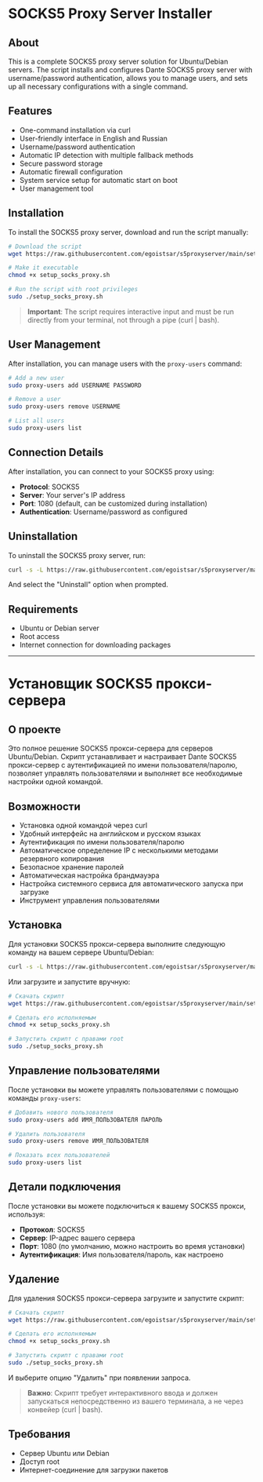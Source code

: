 # SOCKS5 Proxy Server Installer

## About

This is a complete SOCKS5 proxy server solution for Ubuntu/Debian servers. The script installs and configures Dante SOCKS5 proxy server with username/password authentication, allows you to manage users, and sets up all necessary configurations with a single command.

## Features

- One-command installation via curl
- User-friendly interface in English and Russian
- Username/password authentication
- Automatic IP detection with multiple fallback methods
- Secure password storage
- Automatic firewall configuration
- System service setup for automatic start on boot
- User management tool

## Installation

To install the SOCKS5 proxy server, download and run the script manually:

```bash
# Download the script
wget https://raw.githubusercontent.com/egoistsar/s5proxyserver/main/setup_socks_proxy.sh

# Make it executable
chmod +x setup_socks_proxy.sh

# Run the script with root privileges
sudo ./setup_socks_proxy.sh
```

> **Important**: The script requires interactive input and must be run directly from your terminal, not through a pipe (curl | bash).

## User Management

After installation, you can manage users with the `proxy-users` command:

```bash
# Add a new user
sudo proxy-users add USERNAME PASSWORD

# Remove a user
sudo proxy-users remove USERNAME

# List all users
sudo proxy-users list
```

## Connection Details

After installation, you can connect to your SOCKS5 proxy using:

- **Protocol**: SOCKS5
- **Server**: Your server's IP address
- **Port**: 1080 (default, can be customized during installation)
- **Authentication**: Username/password as configured

## Uninstallation

To uninstall the SOCKS5 proxy server, run:

```bash
curl -s -L https://raw.githubusercontent.com/egoistsar/s5proxyserver/main/setup_socks_proxy.sh | sudo bash
```

And select the "Uninstall" option when prompted.

## Requirements

- Ubuntu or Debian server
- Root access
- Internet connection for downloading packages

---

# Установщик SOCKS5 прокси-сервера

## О проекте

Это полное решение SOCKS5 прокси-сервера для серверов Ubuntu/Debian. Скрипт устанавливает и настраивает Dante SOCKS5 прокси-сервер с аутентификацией по имени пользователя/паролю, позволяет управлять пользователями и выполняет все необходимые настройки одной командой.

## Возможности

- Установка одной командой через curl
- Удобный интерфейс на английском и русском языках
- Аутентификация по имени пользователя/паролю
- Автоматическое определение IP с несколькими методами резервного копирования
- Безопасное хранение паролей
- Автоматическая настройка брандмауэра
- Настройка системного сервиса для автоматического запуска при загрузке
- Инструмент управления пользователями

## Установка

Для установки SOCKS5 прокси-сервера выполните следующую команду на вашем сервере Ubuntu/Debian:

```bash
curl -s -L https://raw.githubusercontent.com/egoistsar/s5proxyserver/main/setup_socks_proxy.sh | sudo bash
```

Или загрузите и запустите вручную:

```bash
# Скачать скрипт
wget https://raw.githubusercontent.com/egoistsar/s5proxyserver/main/setup_socks_proxy.sh

# Сделать его исполняемым
chmod +x setup_socks_proxy.sh

# Запустить скрипт с правами root
sudo ./setup_socks_proxy.sh
```

## Управление пользователями

После установки вы можете управлять пользователями с помощью команды `proxy-users`:

```bash
# Добавить нового пользователя
sudo proxy-users add ИМЯ_ПОЛЬЗОВАТЕЛЯ ПАРОЛЬ

# Удалить пользователя
sudo proxy-users remove ИМЯ_ПОЛЬЗОВАТЕЛЯ

# Показать всех пользователей
sudo proxy-users list
```

## Детали подключения

После установки вы можете подключиться к вашему SOCKS5 прокси, используя:

- **Протокол**: SOCKS5
- **Сервер**: IP-адрес вашего сервера
- **Порт**: 1080 (по умолчанию, можно настроить во время установки)
- **Аутентификация**: Имя пользователя/пароль, как настроено

## Удаление

Для удаления SOCKS5 прокси-сервера загрузите и запустите скрипт:

```bash
# Скачать скрипт
wget https://raw.githubusercontent.com/egoistsar/s5proxyserver/main/setup_socks_proxy.sh

# Сделать его исполняемым
chmod +x setup_socks_proxy.sh

# Запустить скрипт с правами root
sudo ./setup_socks_proxy.sh
```

И выберите опцию "Удалить" при появлении запроса.

> **Важно**: Скрипт требует интерактивного ввода и должен запускаться непосредственно из вашего терминала, а не через конвейер (curl | bash).

## Требования

- Сервер Ubuntu или Debian
- Доступ root
- Интернет-соединение для загрузки пакетов